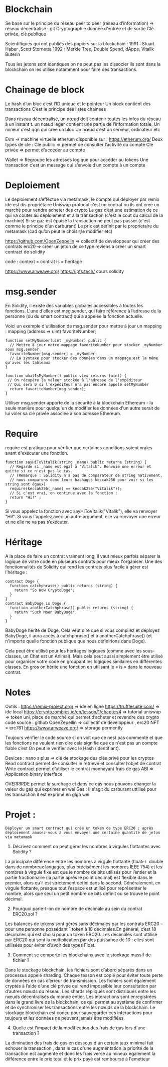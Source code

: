 # Blockchain

Se base sur le principe du réseau peer to peer (réseau d’information) => réseau décentralisé : git 
Cryptographie donnée d’entrée et de sortie 
Clé privée, clé publique 

Scientifiques qui ont publiés des papiers sur la blockchain :
	1991 : Stuart Haber ,Scott Stornetta 
1992 : Merkle Tree, Double Spend, dApps, Vitalik Buterin 

Tous les jetons sont identiques on ne peut pas les dissocier ils sont dans la blockchain on les utilise notamment pour faire des transactions.

# Chainage de block

Le hash d’un bloc c’est l’ID unique et le pointeur 
Un block contient des transactions 
C’est le principe des listes chainées 

Dans réseau décentralisé, un nœud doit contenir toutes les infos du réseau à un instant t. un nœud léger contient une partie de l’information totale.
Un mineur c’est qqn qui crée un bloc 
Un nœud c’est un serveur, ordinateur etc

Evm => machine virtuelle etherum disponible sur : https://etherum.org/
Deux types de cle :
Cle public =>  permet de consulter l’activité du compte
Cle privée => permet d'accéder au compte

Wallet => Regroupe les adresses logique pour accéder au tokens
Une transaction c’est un message qui s’envoie d’un compte à un compte 

# Deploiement 

Le deploiement s’effectue via metamask, le compte qui déployer par remix ide est dis propriétaire
Uniswap protocol c’est un contrat ou ils ont cree un marché pour vendre acheter des crypto 
Le gaz c’est une estimation de ce qui va couter au déploiement et a la transaction (c'est le cout du calcul de la machine)
Si se gaz est épuisé la transaction ne peut pas passer (c'est comme le principe d’un carburant)
Le prix est définit par le proprietaire du metamask (cad qu’on peut le choisir,le modifier etc)

https://github.com/OpenZeppelin => collectif de developpeur qui créer des contrats 
erc20 => créer un jeton de ce type reviens a créer un smart contract de solidity 

code : 
context = contrat
is = heritage 

https://www.arweave.org/
https://ipfs.tech/
cours solidity 

# msg.sender
En Solidity, il existe des variables globales accessibles à toutes les fonctions.
L'une d'elles est msg.sender, qui faire référence à l’adresse de la personne (ou du smart contract) qui a appelée la fonction actuelle.

Voici un exemple d'utilisation de msg.sender pour mettre à jour un mapping : 
mapping (address => uint) favoriteNumber;
```
function setMyNumber(uint _myNumber) public {
  // Mettre à jour notre mappage favoriteNumber pour stocker _myNumber sous msg.sender 
  favoriteNumber[msg.sender] = _myNumber;
  // La syntaxe pour stocker des données dans un mappage est la même qu'avec les tableaux
}

function whatIsMyNumber() public view returns (uint) {
 // On récupère la valeur stockée à l'adresse de l'expéditeur
 // Qui sera 0 si l'expéditeur n'a pas encore appelé setMyNumber
  return favoriteNumber[msg.sender];
}
```

Utiliser msg.sender apporte de la sécurité à la blockchain Ethereum - la seule manière pour quelqu'un de modifier les données d'un autre serait de lui voler sa clé privée associée à son adresse Ethereum.


# Require
require est pratique pour vérifier que certaines conditions soient vraies avant d'exécuter une fonction.

```
function sayHiToVitalik(string _name) public returns (string) {
  // Regarde si _name est égal à "Vitalik". Renvoie une erreur et quitte si ce n'est pas le cas.
  // (Remarque : Solidity n'a pas de comparateur de string nativement,
  // nous comparons donc leurs hachages keccak256 pour voir si les string sont égaux)
  require(keccak256(_name) == keccak256("Vitalik"));
  // Si c'est vrai, on continue avec la fonction :
  return "Hi!" ;                                                                        
}
```

Si vous appelez la fonction avec sayHiToVitalik("Vitalik"), elle va renvoyer "Hi!". Si vous l'appelez avec un autre argument, elle va renvoyer une erreur et ne elle ne va pas s’exécuter.

# Héritage

A la place de faire un contrat vraiment long, il vaut mieux parfois séparer la logique de votre code en plusieurs contrats pour mieux l'organiser.
Une des fonctionnalités de Solidity qui rend les contrats plus facile à gérer est l'héritage :
```
contract Doge {
  function catchphrase() public returns (string) {
    return "So Wow CryptoDoge";
  }
}
contract BabyDoge is Doge {
  function anotherCatchphrase() public returns (string) {
    return "Such Moon BabyDoge";
  }
}
```
BabyDoge hérite de Doge. Cela veut dire que si vous compilez et déployez BabyDoge, il aura accès à catchphrase() et à anotherCatchphrase() (et n'importe quelle fonction publique que nous définirions dans Doge).

Cela peut être utilisé pour les héritages logiques (comme avec les sous-classes, un Chat est un Animal). Mais cela peut aussi simplement être utilisé pour organiser votre code en groupant les logiques similaires en différentes classes. En gros on hérite une fonction en utilisant le « is » dans le nouveau contrat.

# Notes

Outils :  https://remix-project.org/ => ide en ligne
https://trufflesuite.com/ => ide local 
https://cryptozombies.io/en/lesson/1/chapter/4 => tutorial 
uniswap => token uni, place de marché qui permet d’acheter et revendre des crypto 
code source : github 
OpenZepellin => collectif de developpeur , erc20 
NFT = erc761 
https://www.arweave.org/ => storage permently

Toujours vérifier le code source si on voit que ce nest pas commenté et que les fonctions ne veulent rien dire cela signifie que ce n'est pas un compte fiable c’est On peut le verifier avec le Hash (identifiant).

Devices : nano s plus => clé de stockage des clés privé pour les cryptos
Read contract permet de consulter le retrieve et consulter l’objet de contrat 
Write contract permet d’utiliser le contrat monnayant frais de gas 
ABI => Application binary interface 


OVERRIRDE permet la surchage et dans ce cas nous pouvons changer la valeur du gas qui exprimer en wei 
Gas : Il s'agit du carburant uttilisé pour les transaction il est exprimé  en giga wei

# Projet :
`Déployer un smart contract qui crée un token de type ERC20 : après déploiement amusez-vous à vous envoyer une certaine quantité de jeton via metamask`

1. Décrivez comment on peut gérer les nombres à virgules flottantes avec Solidity ?

La principale différence entre les nombres à virgule flottante (float``et ``double dans de nombreux langages, plus précisément les nombres IEEE 754) et les nombres à virgule fixe est que le nombre de bits utilisés pour l’entier et la partie fractionnaire (la partie après le point décimal) est flexible dans le premier, alors qu’il est strictement défini dans le second. Généralement, en virgule flottante, presque tout l’espace est utilisé pour représenter le nombre, alors que seul un petit nombre de bits définit où se trouve le point décimal.

2. Pourquoi parle-t-on de nombre de décimale au sein du contrat ERC20.sol ?

Les balances de tokens sont gérés sans décimales par les contrats ERC20 – pour une personne possédant 1 token à 18 décimales.En général, c’est 18 décimales qui est choisi pour un token ERC20. 
Les décimales sont uttilisé par ERC20 qui sont la multiplication par des puissance de 10 : elles sont utilisées pour éviter d'avoir des types Float. 

3. Comment se comporte les blockchains avec le stockage massif de fichier ?

Dans le stockage blockchain, les fichiers sont d’abord séparés dans un processus appelé sharding. Chaque tesson est copié pour éviter toute perte de données en cas d’erreur de transmission. Les fichiers sont également cryptés à l’aide d’une clé privée qui rend impossible leur consultation par d’autres nœuds du réseau. Les shards répliqués sont distribués entre les nœuds décentralisés du monde entier. Les interactions sont enregistrées dans le grand livre de la blockchain, ce qui permet au système de confirmer et de synchroniser les transactions entre les nœuds de la blockchain. Le stockage blockchain est conçu pour sauvegarder ces interactions pour toujours et les données ne peuvent jamais être modifiées.

4. Quelle est l'impact de la modification des frais de gas lors d'une transaction ?

La diminution des frais de gas en dessous d'un certain taux minimal fait echouer la transaction , dans le cas d'une augmentation la priorité de la transaction est augmenté et donc les frais versé au mineux egalement la différence entre le prix total et le prix payé est remboursé à l'emetteur
